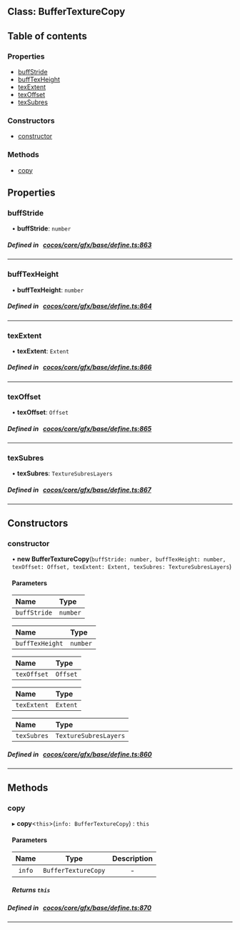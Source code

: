 
## Class: BufferTextureCopy





<div class="table-of-content">
<h2>Table of contents</h2>


### Properties

- [ buffStride](#buffStride)
- [ buffTexHeight](#buffTexHeight)
- [ texExtent](#texExtent)
- [ texOffset](#texOffset)
- [ texSubres](#texSubres)

### Constructors

- [ constructor](#constructor)

### Methods

- [ copy](#copy)
</div>

## Properties


### buffStride
<div style="margin-left: 10px;">




•  **buffStride**:
`number` 
</div>

##### Defined in &nbsp;   [cocos/core/gfx/base/define.ts:863](https://github.com/cocos-creator/engine/blob/c7bf6b8a9/cocos/core/gfx/base/define.ts#L863)&nbsp;


___


### buffTexHeight
<div style="margin-left: 10px;">




•  **buffTexHeight**:
`number` 
</div>

##### Defined in &nbsp;   [cocos/core/gfx/base/define.ts:864](https://github.com/cocos-creator/engine/blob/c7bf6b8a9/cocos/core/gfx/base/define.ts#L864)&nbsp;


___


### texExtent
<div style="margin-left: 10px;">




•  **texExtent**:
`Extent` 
</div>

##### Defined in &nbsp;   [cocos/core/gfx/base/define.ts:866](https://github.com/cocos-creator/engine/blob/c7bf6b8a9/cocos/core/gfx/base/define.ts#L866)&nbsp;


___


### texOffset
<div style="margin-left: 10px;">




•  **texOffset**:
`Offset` 
</div>

##### Defined in &nbsp;   [cocos/core/gfx/base/define.ts:865](https://github.com/cocos-creator/engine/blob/c7bf6b8a9/cocos/core/gfx/base/define.ts#L865)&nbsp;


___


### texSubres
<div style="margin-left: 10px;">




•  **texSubres**:
`TextureSubresLayers` 
</div>

##### Defined in &nbsp;   [cocos/core/gfx/base/define.ts:867](https://github.com/cocos-creator/engine/blob/c7bf6b8a9/cocos/core/gfx/base/define.ts#L867)&nbsp;


___

<!---->
## Constructors


### constructor
<div style="margin-left: 10px;">

• **new BufferTextureCopy**(`buffStride: number, buffTexHeight: number, texOffset: Offset, texExtent: Extent, texSubres: TextureSubresLayers`)

#### Parameters
| Name | Type |
| :------ | :------ |
| `buffStride` | `number` |





| Name | Type |
| :------ | :------ |
| `buffTexHeight` | `number` |





| Name | Type |
| :------ | :------ |
| `texOffset` | `Offset` |





| Name | Type |
| :------ | :------ |
| `texExtent` | `Extent` |





| Name | Type |
| :------ | :------ |
| `texSubres` | `TextureSubresLayers` |





</div>

##### Defined in &nbsp;   [cocos/core/gfx/base/define.ts:860](https://github.com/cocos-creator/engine/blob/c7bf6b8a9/cocos/core/gfx/base/define.ts#L860)&nbsp;


---

<!---->
## Methods

### copy
<div style="margin-left: 10px;">

▸   **copy**<`this`\>(`info: BufferTextureCopy`) : `this`




<!---->
<!--    #### Returns `this` -->
<!---->

#### Parameters

| Name | Type | Description |
| :------: | :------: | :------: |
| `info` | `BufferTextureCopy` | - |



##### Returns `this`




</div>

##### Defined in &nbsp;   [cocos/core/gfx/base/define.ts:870](https://github.com/cocos-creator/engine/blob/c7bf6b8a9/cocos/core/gfx/base/define.ts#L870)&nbsp;
___
<!---->



